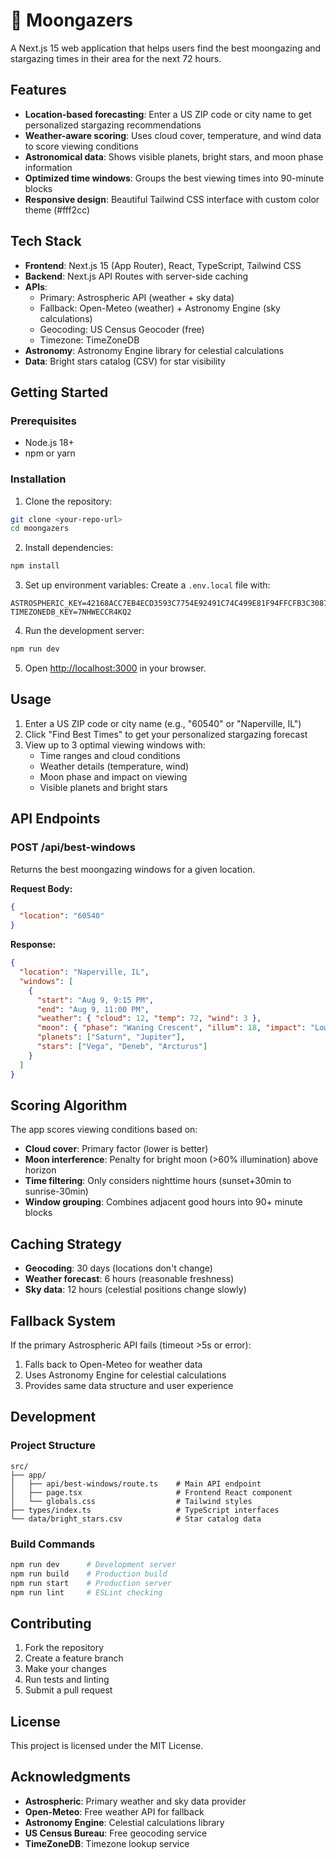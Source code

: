 # 🌙 Moongazers

A Next.js 15 web application that helps users find the best moongazing and stargazing times in their area for the next 72 hours.


## Features

- **Location-based forecasting**: Enter a US ZIP code or city name to get personalized stargazing recommendations
- **Weather-aware scoring**: Uses cloud cover, temperature, and wind data to score viewing conditions
- **Astronomical data**: Shows visible planets, bright stars, and moon phase information
- **Optimized time windows**: Groups the best viewing times into 90-minute blocks
- **Responsive design**: Beautiful Tailwind CSS interface with custom color theme (#fff2cc)

## Tech Stack

- **Frontend**: Next.js 15 (App Router), React, TypeScript, Tailwind CSS
- **Backend**: Next.js API Routes with server-side caching
- **APIs**: 
  - Primary: Astrospheric API (weather + sky data)
  - Fallback: Open-Meteo (weather) + Astronomy Engine (sky calculations)
  - Geocoding: US Census Geocoder (free)
  - Timezone: TimeZoneDB
- **Astronomy**: Astronomy Engine library for celestial calculations
- **Data**: Bright stars catalog (CSV) for star visibility

## Getting Started

### Prerequisites

- Node.js 18+ 
- npm or yarn

### Installation

1. Clone the repository:
```bash
git clone <your-repo-url>
cd moongazers
```

2. Install dependencies:
```bash
npm install
```

3. Set up environment variables:
Create a `.env.local` file with:
```env
ASTROSPHERIC_KEY=42168ACC7EB4ECD3593C7754E92491C74C499E81F94FFCFB3C3087EA326A8C44524C0FDC
TIMEZONEDB_KEY=7NHWECCR4KQ2
```

4. Run the development server:
```bash
npm run dev
```

5. Open [http://localhost:3000](http://localhost:3000) in your browser.

## Usage

1. Enter a US ZIP code or city name (e.g., "60540" or "Naperville, IL")
2. Click "Find Best Times" to get your personalized stargazing forecast
3. View up to 3 optimal viewing windows with:
   - Time ranges and cloud conditions
   - Weather details (temperature, wind)
   - Moon phase and impact on viewing
   - Visible planets and bright stars

## API Endpoints

### POST /api/best-windows

Returns the best moongazing windows for a given location.

**Request Body:**
```json
{
  "location": "60540"
}
```

**Response:**
```json
{
  "location": "Naperville, IL",
  "windows": [
    {
      "start": "Aug 9, 9:15 PM",
      "end": "Aug 9, 11:00 PM", 
      "weather": { "cloud": 12, "temp": 72, "wind": 3 },
      "moon": { "phase": "Waning Crescent", "illum": 18, "impact": "Low" },
      "planets": ["Saturn", "Jupiter"],
      "stars": ["Vega", "Deneb", "Arcturus"]
    }
  ]
}
```

## Scoring Algorithm

The app scores viewing conditions based on:
- **Cloud cover**: Primary factor (lower is better)
- **Moon interference**: Penalty for bright moon (>60% illumination) above horizon
- **Time filtering**: Only considers nighttime hours (sunset+30min to sunrise-30min)
- **Window grouping**: Combines adjacent good hours into 90+ minute blocks

## Caching Strategy

- **Geocoding**: 30 days (locations don't change)
- **Weather forecast**: 6 hours (reasonable freshness)
- **Sky data**: 12 hours (celestial positions change slowly)

## Fallback System

If the primary Astrospheric API fails (timeout >5s or error):
1. Falls back to Open-Meteo for weather data
2. Uses Astronomy Engine for celestial calculations
3. Provides same data structure and user experience

## Development

### Project Structure

```
src/
├── app/
│   ├── api/best-windows/route.ts    # Main API endpoint
│   ├── page.tsx                     # Frontend React component
│   └── globals.css                  # Tailwind styles
├── types/index.ts                   # TypeScript interfaces
└── data/bright_stars.csv            # Star catalog data
```

### Build Commands

```bash
npm run dev      # Development server
npm run build    # Production build
npm run start    # Production server
npm run lint     # ESLint checking
```

## Contributing

1. Fork the repository
2. Create a feature branch
3. Make your changes
4. Run tests and linting
5. Submit a pull request

## License

This project is licensed under the MIT License.

## Acknowledgments

- **Astrospheric**: Primary weather and sky data provider
- **Open-Meteo**: Free weather API for fallback
- **Astronomy Engine**: Celestial calculations library
- **US Census Bureau**: Free geocoding service
- **TimeZoneDB**: Timezone lookup service
